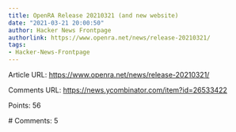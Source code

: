 ```yaml
---
title: OpenRA Release 20210321 (and new website)
date: "2021-03-21 20:00:50"
author: Hacker News Frontpage
authorlink: https://www.openra.net/news/release-20210321/
tags:
- Hacker-News-Frontpage
---
```


<p>Article URL: <a href="https://www.openra.net/news/release-20210321/">https://www.openra.net/news/release-20210321/</a></p>
<p>Comments URL: <a href="https://news.ycombinator.com/item?id=26533422">https://news.ycombinator.com/item?id=26533422</a></p>
<p>Points: 56</p>
<p># Comments: 5</p>
